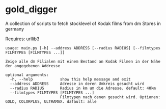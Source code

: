 # gold_digger

A collection of scripts to fetch stocklevel of Kodak films from dm Stores in germany

Requires: urllib3
```
usage: main.py [-h] --address ADDRESS [--radius RADIUS] [--filmtypes FILMTYPES [FILMTYPES ...]]

Zeige alle dm Filialen mit einem Bestand an Kodak Filmen in der Nähe der angegebenen Addresse

optional arguments:
  -h, --help            show this help message and exit
  --address ADDRESS     Adresse in deren Umkreis gesucht wird
  --radius RADIUS       Radius in km um die Adresse. default: 40km
  --filmtypes FILMTYPES [FILMTYPES ...]
                        Filmtypen nach denen gesucht wird. Optionen: GOLD, COLORPLUS, ULTRAMAX. dafault: alle
```

